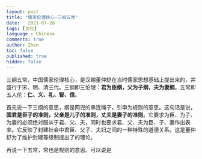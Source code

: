 ```yaml
---
layout: post
title: "儒家伦理核心-三纲五常"
date:   2021-07-28
tags: [文化]
language : Chinese
comments: true
author: Zhen
toc: false
published: true
hidden: false
---
```

三纲五常，中国儒家伦理核心，是汉朝董仲舒在当时儒家思想基础上提出来的，并盛行于宋、明、清三代。三纲即三伦理：**君为臣纲，父为子纲，夫为妻纲**。五常即五人伦：**仁、义、礼、智、信**。

首先说一下三纲的意思，纲是网兜的串连绳子，引申为规则的意思。这句话是说，**国君是臣子的准则，父亲是儿子的准则，丈夫是妻子的准则**。它要求为臣、为子、为妻的必须绝对服从于君、父、夫，同时也要求君、父、夫为臣、子、妻作出表率。它反映了封建社会中君臣、父子、夫妇之间的一种特殊的道德关系。这是董仲舒为了维护封建等级制提出了的理论。

再说一下五常，常也是规则的意思。可以说是

<!--stackedit_data:
eyJoaXN0b3J5IjpbMTgyNzU4ODU0Myw1OTE5NjUwMywtMTI2OT
I4MTk5Nyw4NzMxNzcyMTRdfQ==
-->